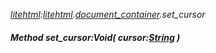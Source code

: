 _[litehtml](../../modules/litehtml/litehtml-module.md):[litehtml](../../modules/litehtml/litehtml-module.md).[document\_container](../../modules/litehtml/litehtml-document_container.md).set\_cursor_
##### Method set\_cursor:Void( cursor:[String](../../modules/wonkey/wonkey-types-string.md) )
